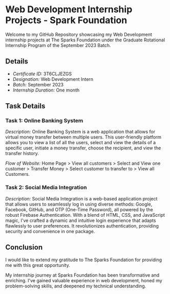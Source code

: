 # Web Development Internship Projects - Spark Foundation

Welcome to my GitHub Repository showcasing my Web Development internship projects at The Sparks Foundation under the Graduate Rotational Internship Program of the September 2023 Batch.

## Details

- *Certificate ID:* 3T6CLJEZGS
- *Designation:* Web Development Intern
- *Batch:* September 2023
- *Internship Duration:* One month

## Task Details

### Task 1: Online Banking System

*Description:* Online Banking System is a web application that allows for virtual money transfer between multiple users. This user-friendly platform allows you to view a list of all the users, select and view the details of a specific user, initiate a money transfer, choose the recipient, and view the transfer history.

*Flow of Website:* Home Page > View all customers > Select and View one customer > Transfer Money > Select customer to transfer to > View all Customers.

### Task 2: Social Media Integration

*Description:* Social Media Integration is a web-based application project that allows users to seamlessly log in using diverse methods: Google, Facebook, GitHub, and OTP (One-Time Password), all powered by the robust Firebase Authentication. With a blend of HTML, CSS, and JavaScript magic, I've crafted a dynamic and intuitive login experience that adapts flawlessly to user preferences. It revolutionizes authentication, providing security and convenience in one package. 

## Conclusion

I would like to extend my gratitude to The Sparks Foundation for providing me with this great opportunity.

My internship journey at Sparks Foundation has been transformative and enriching. I've gained valuable experience in web development, honed my problem-solving skills, and deepened my technical understanding.
